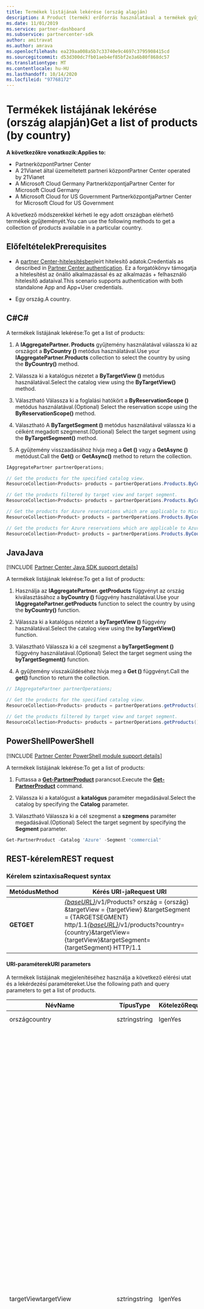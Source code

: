 ```yaml
---
title: Termékek listájának lekérése (ország alapján)
description: A Product (termék) erőforrás használatával a termékek gyűjteményét az ügyfél országa veheti igénybe.
ms.date: 11/01/2019
ms.service: partner-dashboard
ms.subservice: partnercenter-sdk
author: amitravat
ms.author: amrava
ms.openlocfilehash: ea239aa008a5b7c33740e9c4697c3795908415cd
ms.sourcegitcommit: d53d300dc7fb01aeb4ef85bf2e3a6b80f868dc57
ms.translationtype: MT
ms.contentlocale: hu-HU
ms.lasthandoff: 10/14/2020
ms.locfileid: "97768172"
---
```

# <a name="get-a-list-of-products-by-country"></a><span data-ttu-id="f62ed-103">Termékek listájának lekérése (ország alapján)</span><span class="sxs-lookup"><span data-stu-id="f62ed-103">Get a list of products (by country)</span></span>

<span data-ttu-id="f62ed-104">**A következőkre vonatkozik:**</span><span class="sxs-lookup"><span data-stu-id="f62ed-104">**Applies to:**</span></span>

- <span data-ttu-id="f62ed-105">Partnerközpont</span><span class="sxs-lookup"><span data-stu-id="f62ed-105">Partner Center</span></span>
- <span data-ttu-id="f62ed-106">A 21Vianet által üzemeltetett partneri központ</span><span class="sxs-lookup"><span data-stu-id="f62ed-106">Partner Center operated by 21Vianet</span></span>
- <span data-ttu-id="f62ed-107">A Microsoft Cloud Germany Partnerközpontja</span><span class="sxs-lookup"><span data-stu-id="f62ed-107">Partner Center for Microsoft Cloud Germany</span></span>
- <span data-ttu-id="f62ed-108">A Microsoft Cloud for US Government Partnerközpontja</span><span class="sxs-lookup"><span data-stu-id="f62ed-108">Partner Center for Microsoft Cloud for US Government</span></span>

<span data-ttu-id="f62ed-109">A következő módszerekkel kérheti le egy adott országban elérhető termékek gyűjteményét.</span><span class="sxs-lookup"><span data-stu-id="f62ed-109">You can use the following methods to get a collection of products available in a particular country.</span></span>

## <a name="prerequisites"></a><span data-ttu-id="f62ed-110">Előfeltételek</span><span class="sxs-lookup"><span data-stu-id="f62ed-110">Prerequisites</span></span>

- <span data-ttu-id="f62ed-111">A [partner Center-hitelesítésben](partner-center-authentication.md)leírt hitelesítő adatok.</span><span class="sxs-lookup"><span data-stu-id="f62ed-111">Credentials as described in [Partner Center authentication](partner-center-authentication.md).</span></span> <span data-ttu-id="f62ed-112">Ez a forgatókönyv támogatja a hitelesítést az önálló alkalmazással és az alkalmazás + felhasználó hitelesítő adataival.</span><span class="sxs-lookup"><span data-stu-id="f62ed-112">This scenario supports authentication with both standalone App and App+User credentials.</span></span>

- <span data-ttu-id="f62ed-113">Egy ország.</span><span class="sxs-lookup"><span data-stu-id="f62ed-113">A country.</span></span>

## <a name="c"></a><span data-ttu-id="f62ed-114">C\#</span><span class="sxs-lookup"><span data-stu-id="f62ed-114">C\#</span></span>

<span data-ttu-id="f62ed-115">A termékek listájának lekérése:</span><span class="sxs-lookup"><span data-stu-id="f62ed-115">To get a list of products:</span></span>

1. <span data-ttu-id="f62ed-116">A **IAggregatePartner. Products** gyűjtemény használatával válassza ki az országot a **ByCountry ()** metódus használatával.</span><span class="sxs-lookup"><span data-stu-id="f62ed-116">Use your **IAggregatePartner.Products** collection to select the country by using the **ByCountry()** method.</span></span>

2. <span data-ttu-id="f62ed-117">Válassza ki a katalógus nézetet a **ByTargetView ()** metódus használatával.</span><span class="sxs-lookup"><span data-stu-id="f62ed-117">Select the catalog view using the **ByTargetView()** method.</span></span>

3. <span data-ttu-id="f62ed-118">Választható Válassza ki a foglalási hatókört a **ByReservationScope ()** metódus használatával.</span><span class="sxs-lookup"><span data-stu-id="f62ed-118">(Optional) Select the reservation scope using the **ByReservationScope()** method.</span></span>

4. <span data-ttu-id="f62ed-119">Választható A **ByTargetSegment ()** metódus használatával válassza ki a célként megadott szegmenst.</span><span class="sxs-lookup"><span data-stu-id="f62ed-119">(Optional) Select the target segment using the **ByTargetSegment()** method.</span></span>

5. <span data-ttu-id="f62ed-120">A gyűjtemény visszaadásához hívja meg a **Get ()** vagy a **GetAsync ()** metódust.</span><span class="sxs-lookup"><span data-stu-id="f62ed-120">Call the **Get()** or **GetAsync()** method to return the collection.</span></span>

```csharp
IAggregatePartner partnerOperations;

// Get the products for the specified catalog view.
ResourceCollection<Products> products = partnerOperations.Products.ByCountry("US").ByTargetView("MicrosoftAzure").Get();

// Get the products filtered by target view and target segment.
ResourceCollection<Products> products = partnerOperations.Products.ByCountry("US").ByTargetView("MicrosoftAzure").ByTargetSegment("commercial").Get();

// Get the products for Azure reservations which are applicable to Microsoft Azure (MS-AZR-0145P) subscriptions only.
ResourceCollection<Product> products = partnerOperations.Products.ByCountry("US").ByTargetView("AzureReservations").Get();

// Get the products for Azure reservations which are applicable to Azure plans only.
ResourceCollection<Product> products = partnerOperations.Products.ByCountry("US").ByTargetView("AzureReservations").ByReservationScope("AzurePlan").Get();

```

## <a name="java"></a><span data-ttu-id="f62ed-121">Java</span><span class="sxs-lookup"><span data-stu-id="f62ed-121">Java</span></span>

[!INCLUDE [Partner Center Java SDK support details](../includes/java-sdk-support.md)]

<span data-ttu-id="f62ed-122">A termékek listájának lekérése:</span><span class="sxs-lookup"><span data-stu-id="f62ed-122">To get a list of products:</span></span>

1. <span data-ttu-id="f62ed-123">Használja az **IAggregatePartner. getProducts** függvényt az ország kiválasztásához a **byCountry ()** függvény használatával.</span><span class="sxs-lookup"><span data-stu-id="f62ed-123">Use your **IAggregatePartner.getProducts** function to select the country by using the **byCountry()** function.</span></span>

2. <span data-ttu-id="f62ed-124">Válassza ki a katalógus nézetet a **byTargetView ()** függvény használatával.</span><span class="sxs-lookup"><span data-stu-id="f62ed-124">Select the catalog view using the **byTargetView()** function.</span></span>
3. <span data-ttu-id="f62ed-125">Választható Válassza ki a cél szegmenst a **byTargetSegment ()** függvény használatával.</span><span class="sxs-lookup"><span data-stu-id="f62ed-125">(Optional) Select the target segment using the **byTargetSegment()** function.</span></span>

4. <span data-ttu-id="f62ed-126">A gyűjtemény visszaküldéséhez hívja meg a **Get ()** függvényt.</span><span class="sxs-lookup"><span data-stu-id="f62ed-126">Call the **get()** function to return the collection.</span></span>

```java
// IAggregatePartner partnerOperations;

// Get the products for the specified catalog view.
ResourceCollection<Products> products = partnerOperations.getProducts().byCountry("US").byTargetView("Azure").get();

// Get the products filtered by target view and target segment.
ResourceCollection<Products> products = partnerOperations.getProducts().byCountry("US").byTargetView("Azure").byTargetSegment("commercial").get();
```

## <a name="powershell"></a><span data-ttu-id="f62ed-127">PowerShell</span><span class="sxs-lookup"><span data-stu-id="f62ed-127">PowerShell</span></span>

[!INCLUDE [Partner Center PowerShell module support details](../includes/powershell-module-support.md)]

<span data-ttu-id="f62ed-128">A termékek listájának lekérése:</span><span class="sxs-lookup"><span data-stu-id="f62ed-128">To get a list of products:</span></span>

1. <span data-ttu-id="f62ed-129">Futtassa a [**Get-PartnerProduct**](https://github.com/Microsoft/Partner-Center-PowerShell/blob/master/docs/help/Get-PartnerProduct.md) parancsot.</span><span class="sxs-lookup"><span data-stu-id="f62ed-129">Execute the [**Get-PartnerProduct**](https://github.com/Microsoft/Partner-Center-PowerShell/blob/master/docs/help/Get-PartnerProduct.md) command.</span></span>

2. <span data-ttu-id="f62ed-130">Válassza ki a katalógust a **katalógus** paraméter megadásával.</span><span class="sxs-lookup"><span data-stu-id="f62ed-130">Select the catalog by specifying the **Catalog** parameter.</span></span>
3. <span data-ttu-id="f62ed-131">Választható Válassza ki a cél szegmenst a **szegmens** paraméter megadásával.</span><span class="sxs-lookup"><span data-stu-id="f62ed-131">(Optional) Select the target segment by specifying the **Segment** parameter.</span></span>

```powershell
Get-PartnerProduct -Catalog 'Azure' -Segment 'commercial'
```

## <a name="rest-request"></a><span data-ttu-id="f62ed-132">REST-kérelem</span><span class="sxs-lookup"><span data-stu-id="f62ed-132">REST request</span></span>

### <a name="request-syntax"></a><span data-ttu-id="f62ed-133">Kérelem szintaxisa</span><span class="sxs-lookup"><span data-stu-id="f62ed-133">Request syntax</span></span>

| <span data-ttu-id="f62ed-134">Metódus</span><span class="sxs-lookup"><span data-stu-id="f62ed-134">Method</span></span>  | <span data-ttu-id="f62ed-135">Kérés URI-ja</span><span class="sxs-lookup"><span data-stu-id="f62ed-135">Request URI</span></span>                                                                                                                                    |
|---------|----------------------------------------------------------------------------------------------------------------------------------------------- |
| <span data-ttu-id="f62ed-136">**GET**</span><span class="sxs-lookup"><span data-stu-id="f62ed-136">**GET**</span></span> | <span data-ttu-id="f62ed-137">[*{baseURL}*](partner-center-rest-urls.md)/v1/Products? ország = {ország} &targetView = {targetView} &targetSegment = {TARGETSEGMENT} http/1.1</span><span class="sxs-lookup"><span data-stu-id="f62ed-137">[*{baseURL}*](partner-center-rest-urls.md)/v1/products?country={country}&targetView={targetView}&targetSegment={targetSegment} HTTP/1.1</span></span> |

#### <a name="uri-parameters"></a><span data-ttu-id="f62ed-138">URI-paraméterek</span><span class="sxs-lookup"><span data-stu-id="f62ed-138">URI parameters</span></span>

<span data-ttu-id="f62ed-139">A termékek listájának megjelenítéséhez használja a következő elérési utat és a lekérdezési paramétereket.</span><span class="sxs-lookup"><span data-stu-id="f62ed-139">Use the following path and query parameters to get a list of products.</span></span>

| <span data-ttu-id="f62ed-140">Név</span><span class="sxs-lookup"><span data-stu-id="f62ed-140">Name</span></span>                   | <span data-ttu-id="f62ed-141">Típus</span><span class="sxs-lookup"><span data-stu-id="f62ed-141">Type</span></span>     | <span data-ttu-id="f62ed-142">Kötelező</span><span class="sxs-lookup"><span data-stu-id="f62ed-142">Required</span></span> | <span data-ttu-id="f62ed-143">Leírás</span><span class="sxs-lookup"><span data-stu-id="f62ed-143">Description</span></span>                                                             |
|------------------------|----------|----------|-------------------------------------------------------------------------|
| <span data-ttu-id="f62ed-144">ország</span><span class="sxs-lookup"><span data-stu-id="f62ed-144">country</span></span>                | <span data-ttu-id="f62ed-145">sztring</span><span class="sxs-lookup"><span data-stu-id="f62ed-145">string</span></span>   | <span data-ttu-id="f62ed-146">Igen</span><span class="sxs-lookup"><span data-stu-id="f62ed-146">Yes</span></span>      | <span data-ttu-id="f62ed-147">Az ország/régió azonosítója.</span><span class="sxs-lookup"><span data-stu-id="f62ed-147">The country/region ID.</span></span>                                                  |
| <span data-ttu-id="f62ed-148">targetView</span><span class="sxs-lookup"><span data-stu-id="f62ed-148">targetView</span></span>             | <span data-ttu-id="f62ed-149">sztring</span><span class="sxs-lookup"><span data-stu-id="f62ed-149">string</span></span>   | <span data-ttu-id="f62ed-150">Igen</span><span class="sxs-lookup"><span data-stu-id="f62ed-150">Yes</span></span>      | <span data-ttu-id="f62ed-151">Meghatározza a katalógus céljának nézetét.</span><span class="sxs-lookup"><span data-stu-id="f62ed-151">Identifies the target view of the catalog.</span></span> <span data-ttu-id="f62ed-152">A támogatott értékek a következők:</span><span class="sxs-lookup"><span data-stu-id="f62ed-152">The supported values are:</span></span> <br/><br/><span data-ttu-id="f62ed-153">**Azure**, amely tartalmazza az összes Azure-elemet</span><span class="sxs-lookup"><span data-stu-id="f62ed-153">**Azure**, which includes all Azure items</span></span><br/><br/><span data-ttu-id="f62ed-154">**AzureReservations**, amely tartalmazza az összes Azure foglalási elemet</span><span class="sxs-lookup"><span data-stu-id="f62ed-154">**AzureReservations**, which includes all Azure reservation items</span></span><br/><br/><span data-ttu-id="f62ed-155">**AzureReservationsVM**, amely tartalmazza az összes virtuális gép (VM) foglalási elemét</span><span class="sxs-lookup"><span data-stu-id="f62ed-155">**AzureReservationsVM**, which includes all virtual machine (VM) reservation items</span></span><br/><br/><span data-ttu-id="f62ed-156">**AzureReservationsSQL**, amely az összes SQL-foglalási elemet tartalmazza</span><span class="sxs-lookup"><span data-stu-id="f62ed-156">**AzureReservationsSQL**, which includes all SQL reservation items</span></span><br/><br/><span data-ttu-id="f62ed-157">**AzureReservationsCosmosDb**, amely tartalmazza az összes Cosmos-adatbázis foglalási elemét.</span><span class="sxs-lookup"><span data-stu-id="f62ed-157">**AzureReservationsCosmosDb**, which includes all Cosmos database reservation items</span></span><br/><br/><span data-ttu-id="f62ed-158">**MicrosoftAzure**, amely Microsoft Azure előfizetések (**MS-AZR-0145P**) és az Azure-csomagok elemeit tartalmazza</span><span class="sxs-lookup"><span data-stu-id="f62ed-158">**MicrosoftAzure**, which includes items for Microsoft Azure subscriptions (**MS-AZR-0145P**) and Azure plans</span></span><br/><br/><span data-ttu-id="f62ed-159">**OnlineServices**, amely tartalmazza az összes online szolgáltatási elemet (beleértve a kereskedelmi piactér termékeit is)</span><span class="sxs-lookup"><span data-stu-id="f62ed-159">**OnlineServices**, which includes all online service items (including commercial marketplace products)</span></span><br/><br/><span data-ttu-id="f62ed-160">**Szoftver**, amely tartalmazza az összes szoftver elemet</span><span class="sxs-lookup"><span data-stu-id="f62ed-160">**Software**, which includes all software items</span></span><br/><br/><span data-ttu-id="f62ed-161">**SoftwareSUSELinux**, amely tartalmazza az összes szoftver SUSE Linux-elemet</span><span class="sxs-lookup"><span data-stu-id="f62ed-161">**SoftwareSUSELinux**, which includes all software SUSE Linux items</span></span><br/><br/><span data-ttu-id="f62ed-162">**SoftwarePerpetual**, amely tartalmazza az összes örökös szoftver elemet.</span><span class="sxs-lookup"><span data-stu-id="f62ed-162">**SoftwarePerpetual**, which includes all perpetual software items</span></span><br/><br/><span data-ttu-id="f62ed-163">**SoftwareSubscriptions**, amely tartalmazza az összes szoftver-előfizetési elemet</span><span class="sxs-lookup"><span data-stu-id="f62ed-163">**SoftwareSubscriptions**, which includes all software subscription items</span></span>    |
| <span data-ttu-id="f62ed-164">targetSegment</span><span class="sxs-lookup"><span data-stu-id="f62ed-164">targetSegment</span></span>          | <span data-ttu-id="f62ed-165">sztring</span><span class="sxs-lookup"><span data-stu-id="f62ed-165">string</span></span>   | <span data-ttu-id="f62ed-166">No</span><span class="sxs-lookup"><span data-stu-id="f62ed-166">No</span></span>       | <span data-ttu-id="f62ed-167">A célként megadott szegmenst azonosítja.</span><span class="sxs-lookup"><span data-stu-id="f62ed-167">Identifies the target segment.</span></span> <span data-ttu-id="f62ed-168">A különböző célközönségek nézete.</span><span class="sxs-lookup"><span data-stu-id="f62ed-168">The view for different target audiences.</span></span> <span data-ttu-id="f62ed-169">A támogatott értékek a következők:</span><span class="sxs-lookup"><span data-stu-id="f62ed-169">The supported values are:</span></span> <br/><br/><span data-ttu-id="f62ed-170">**kereskedelmi**</span><span class="sxs-lookup"><span data-stu-id="f62ed-170">**commercial**</span></span><br/><span data-ttu-id="f62ed-171">**oktatás**</span><span class="sxs-lookup"><span data-stu-id="f62ed-171">**education**</span></span><br/><span data-ttu-id="f62ed-172">**kormány**</span><span class="sxs-lookup"><span data-stu-id="f62ed-172">**government**</span></span><br/><span data-ttu-id="f62ed-173">**nonprofit**</span><span class="sxs-lookup"><span data-stu-id="f62ed-173">**nonprofit**</span></span>  |
| <span data-ttu-id="f62ed-174">reservationScope</span><span class="sxs-lookup"><span data-stu-id="f62ed-174">reservationScope</span></span> | <span data-ttu-id="f62ed-175">sztring</span><span class="sxs-lookup"><span data-stu-id="f62ed-175">string</span></span>   | <span data-ttu-id="f62ed-176">No</span><span class="sxs-lookup"><span data-stu-id="f62ed-176">No</span></span> | <span data-ttu-id="f62ed-177">A Azure Reservations termékek listájának lekérdezésekor az `reservationScope=AzurePlan` Azure-csomagokra érvényes termékek listájának lekéréséhez.</span><span class="sxs-lookup"><span data-stu-id="f62ed-177">When querying for a list of products for Azure Reservations, specify `reservationScope=AzurePlan` to get a list of products that are applicable to Azure plans.</span></span> <span data-ttu-id="f62ed-178">Zárja be ezt a paramétert, hogy lekérje a Microsoft Azure (**MS-AZR-0145P**) előfizetésekre vonatkozó termékek listáját az Azure-foglalásokhoz.</span><span class="sxs-lookup"><span data-stu-id="f62ed-178">Exclude this parameter to get a list of products for Azure reservations, which are applicable to Microsoft Azure (**MS-AZR-0145P**) subscriptions.</span></span>  |

### <a name="request-headers"></a><span data-ttu-id="f62ed-179">Kérésfejlécek</span><span class="sxs-lookup"><span data-stu-id="f62ed-179">Request headers</span></span>

<span data-ttu-id="f62ed-180">További információ: a [partneri központ Rest-fejlécei](headers.md).</span><span class="sxs-lookup"><span data-stu-id="f62ed-180">For more information, see [Partner Center REST headers](headers.md).</span></span>

### <a name="request-body"></a><span data-ttu-id="f62ed-181">A kérés törzse</span><span class="sxs-lookup"><span data-stu-id="f62ed-181">Request body</span></span>

<span data-ttu-id="f62ed-182">Nincsenek.</span><span class="sxs-lookup"><span data-stu-id="f62ed-182">None.</span></span>

### <a name="request-examples"></a><span data-ttu-id="f62ed-183">Példák kérése</span><span class="sxs-lookup"><span data-stu-id="f62ed-183">Request examples</span></span>

#### <a name="products-by-country"></a><span data-ttu-id="f62ed-184">Termékek országonként</span><span class="sxs-lookup"><span data-stu-id="f62ed-184">Products by country</span></span>

<span data-ttu-id="f62ed-185">Ezt a példát követve beolvashatja a termékek ország szerinti listáját Microsoft Azure (MS-AZR-0145P) előfizetések és az Azure-csomagok alapján.</span><span class="sxs-lookup"><span data-stu-id="f62ed-185">Follow this example to get a list of products by country for Microsoft Azure (MS-AZR-0145P) subscriptions and Azure plans.</span></span>

```http
GET https://api.partnercenter.microsoft.com/v1/products?country=US&targetView=MicrosoftAzure HTTP/1.1
Authorization: Bearer
Accept: application/json
MS-RequestId: 031160b2-b0b0-4d40-b2b1-aaa9bb84211d
MS-CorrelationId: 7c1f6619-c176-4040-a88f-2c71f3ba4533
```

#### <a name="azure-vm-reservations-azure-plan"></a><span data-ttu-id="f62ed-186">Azure VM-foglalások (Azure-csomag)</span><span class="sxs-lookup"><span data-stu-id="f62ed-186">Azure VM reservations (Azure plan)</span></span>

<span data-ttu-id="f62ed-187">Ezt a példát követve az Azure-csomagokra érvényes Azure-beli virtuális gépekhez tartozó termékek országonkénti listáját kaphatja meg.</span><span class="sxs-lookup"><span data-stu-id="f62ed-187">Follow this example to get a list of products by country for Azure VM reservations that are applicable to Azure plans.</span></span>

```http
GET https://api.partnercenter.microsoft.com/v1/products?country=US&targetView=AzureAzureReservationsVM&reservationScope=AzurePlan HTTP/1.1
Authorization: Bearer
Accept: application/json
MS-RequestId: 031160b2-b0b0-4d40-b2b1-aaa9bb84211d
MS-CorrelationId: 7c1f6619-c176-4040-a88f-2c71f3ba4533
```

#### <a name="azure-vm-reservations-for-microsoft-azure-ms-azr-0145p-subscriptions"></a><span data-ttu-id="f62ed-188">Azure-beli virtuális gépek foglalása Microsoft Azure (MS-AZR-0145P) előfizetésekhez</span><span class="sxs-lookup"><span data-stu-id="f62ed-188">Azure VM reservations for Microsoft Azure (MS-AZR-0145P) subscriptions</span></span>

<span data-ttu-id="f62ed-189">Ezt a példát követve megtekintheti az ország által a Microsoft Azure (MS-AZR-0145P) előfizetésekre alkalmazható Azure-beli virtuálisgép-foglalások listáját.</span><span class="sxs-lookup"><span data-stu-id="f62ed-189">Follow this example to get a list of products by country for Azure VM reservations that are applicable to Microsoft Azure (MS-AZR-0145P) subscriptions.</span></span>

```http
GET https://api.partnercenter.microsoft.com/v1/products?country=US&targetView=AzureReservationsVM HTTP/1.1
Authorization: Bearer
Accept: application/json
MS-RequestId: 031160b2-b0b0-4d40-b2b1-aaa9bb84211d
MS-CorrelationId: 7c1f6619-c176-4040-a88f-2c71f3ba4533
```

## <a name="rest-response"></a><span data-ttu-id="f62ed-190">REST-válasz</span><span class="sxs-lookup"><span data-stu-id="f62ed-190">REST response</span></span>

<span data-ttu-id="f62ed-191">Ha ez sikeres, a válasz törzse tartalmazza a [**termék**](product-resources.md#product) erőforrásainak gyűjteményét.</span><span class="sxs-lookup"><span data-stu-id="f62ed-191">If successful, the response body contains a collection of [**Product**](product-resources.md#product) resources.</span></span>

### <a name="response-success-and-error-codes"></a><span data-ttu-id="f62ed-192">Válasz sikeres és hibakódok</span><span class="sxs-lookup"><span data-stu-id="f62ed-192">Response success and error codes</span></span>

<span data-ttu-id="f62ed-193">Minden válaszhoz tartozik egy HTTP-állapotkód, amely a sikeres vagy sikertelen és a további hibakeresési adatokat jelzi.</span><span class="sxs-lookup"><span data-stu-id="f62ed-193">Each response comes with an HTTP status code that indicates success or failure and additional debugging information.</span></span> <span data-ttu-id="f62ed-194">A kód, a hiba típusa és a további paraméterek olvasásához használjon hálózati nyomkövetési eszközt.</span><span class="sxs-lookup"><span data-stu-id="f62ed-194">Use a network trace tool to read this code, error type, and additional parameters.</span></span> <span data-ttu-id="f62ed-195">A teljes listát a következő témakörben talál: [partner Center hibakódok](error-codes.md).</span><span class="sxs-lookup"><span data-stu-id="f62ed-195">For the full list, see [Partner Center error codes](error-codes.md).</span></span>

<span data-ttu-id="f62ed-196">Ez a metódus a következő hibakódokat adja vissza:</span><span class="sxs-lookup"><span data-stu-id="f62ed-196">This method returns the following error codes:</span></span>

| <span data-ttu-id="f62ed-197">HTTP-állapotkód</span><span class="sxs-lookup"><span data-stu-id="f62ed-197">HTTP Status Code</span></span>     | <span data-ttu-id="f62ed-198">Hibakód</span><span class="sxs-lookup"><span data-stu-id="f62ed-198">Error code</span></span>   | <span data-ttu-id="f62ed-199">Leírás</span><span class="sxs-lookup"><span data-stu-id="f62ed-199">Description</span></span>                                                                                               |
|----------------------|--------------|-----------------------------------------------------------------------------------------------------------|
| <span data-ttu-id="f62ed-200">403</span><span class="sxs-lookup"><span data-stu-id="f62ed-200">403</span></span>                  | <span data-ttu-id="f62ed-201">400030</span><span class="sxs-lookup"><span data-stu-id="f62ed-201">400030</span></span>       | <span data-ttu-id="f62ed-202">A kért targetSegment való hozzáférés nem engedélyezett.</span><span class="sxs-lookup"><span data-stu-id="f62ed-202">Access to the requested targetSegment is not allowed.</span></span>                                                     |
| <span data-ttu-id="f62ed-203">403</span><span class="sxs-lookup"><span data-stu-id="f62ed-203">403</span></span>                  | <span data-ttu-id="f62ed-204">400036</span><span class="sxs-lookup"><span data-stu-id="f62ed-204">400036</span></span>       | <span data-ttu-id="f62ed-205">A kért targetView való hozzáférés nem engedélyezett.</span><span class="sxs-lookup"><span data-stu-id="f62ed-205">Access to the requested targetView is not allowed.</span></span>                                                        |

### <a name="response-example"></a><span data-ttu-id="f62ed-206">Példa válaszra</span><span class="sxs-lookup"><span data-stu-id="f62ed-206">Response example</span></span>

```http
{
    "totalCount": 19,
    "items": [
        {
            "id": "DZH318Z0BQ3Q",
            "title": "Virtual Machines DSv2 Series",
            "description": "Dsv2-series instances are the latest generation of D-series instances that will carry more powerful CPUs which are on average about 35% faster than D-series instances, and carry the same memory and disk configurations as the D-series. Dsv2-series instances are based on the latest generation 2.4 GHz Intel Xeon® E5-2673 v3 (Haswell) processor, and with Intel Turbo Boost Technology 2.0 can go to 3.2 GHz.",
            "productType": {
                "id": "Azure",
                "displayName": "Azure",
                "subType": {
                "id": "VirtualMachines",
                "displayName": "VirtualMachines"
                }
            },
            "isMicrosoftProduct": true,
            "publisherName": "Microsoft",
            "links": {
                "skus": {
                    "uri": "/products/DZH318Z0BQ3Q/skus?country=US",
                    "method": "GET",
                    "headers": []
                },
                "self": {
                    "uri": "/products/DZH318Z0BQ3Q?country=US",
                    "method": "GET",
                    "headers": []
                }
            }
        },
        ...
    ],
    "links": {
        "self": {
            "uri": "/products?country=US&targetView=Azure",
            "method": "GET",
            "headers": []
        }
    },
    "attributes": {
        "objectType": "Collection"
    }
}
```
